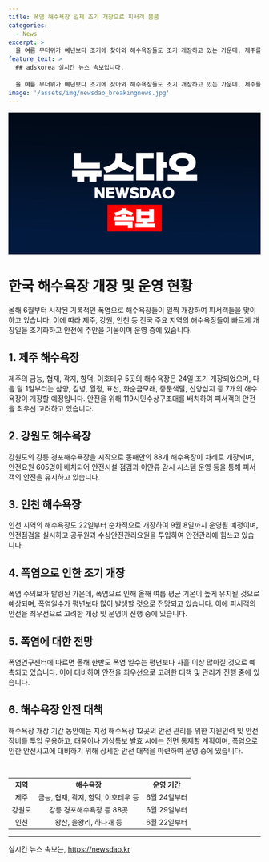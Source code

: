 ```yaml
---
title: 폭염 해수욕장 일제 조기 개장으로 피서객 붐붐
categories:
  - News
excerpt: >
  올 여름 무더위가 예년보다 조기에 찾아와 해수욕장들도 조기 개장하고 있는 가운데, 제주를 시작으로 전국 해수욕장 개장일이 예정보다 빨리 다가오고 있습니다. 24일에는 제주 금능·협재·곽지·함덕·이호 5곳이 개장을 시작했으며, 강원도에서도 29일에 강릉 경포를 시작으로 총 88곳이 차례로 개장할 예정입니다. 또한, 폭염으로부터 피서객들의 안전을 위해 안전시설과 안전요원을 배치하고, 이안류 모니터링과 수시로 현장 점검을 진행할 계획이며, 태풍이나 기상특보 발효시에는 전면 통제될 방침입니다. 또한, 올해 여름 폭염은 평년보다 더 높은 기온과 더 많은 폭염일을 기대하고 있습니다. (글자 수: 298)
feature_text: >
  ## adskorea 실시간 뉴스 속보입니다.

  올 여름 무더위가 예년보다 조기에 찾아와 해수욕장들도 조기 개장하고 있는 가운데, 제주를 시작으로 전국 해수욕장 개장일이 예정보다 빨리 다가오고 있습니다. 24일에는 제주 금능·협재·곽지·함덕·이호 5곳이 개장을 시작했으며, 강원도에서도 29일에 강릉 경포를 시작으로 총 88곳이 차례로 개장할 예정입니다. 또한, 폭염으로부터 피서객들의 안전을 위해 안전시설과 안전요원을 배치하고, 이안류 모니터링과 수시로 현장 점검을 진행할 계획이며, 태풍이나 기상특보 발효시에는 전면 통제될 방침입니다. 또한, 올해 여름 폭염은 평년보다 더 높은 기온과 더 많은 폭염일을 기대하고 있습니다. (글자 수: 298)
image: '/assets/img/newsdao_breakingnews.jpg'
---
```


<p><img src="/assets/img/newsdao_breakingnews.jpg" alt="adskorea 속보" /></p>

<h1>한국 해수욕장 개장 및 운영 현황</h1>

<p data-ke-size="size16">올해 6월부터 시작된 기록적인 폭염으로 해수욕장들이 일찍 개장하여 피서객들을 맞이하고 있습니다. 이에 따라 제주, 강원, 인천 등 전국 주요 지역의 해수욕장들이 빠르게 개장일을 조기화하고 안전에 주안을 기울이며 운영 중에 있습니다.</p>

<h2>1. 제주 해수욕장</h2>

<p data-ke-size="size16">제주의 금능, 협재, 곽지, 함덕, 이호테우 5곳의 해수욕장은 24일 조기 개장되었으며, 다음 달 1일부터는 삼양, 김녕, 월정, 표선, 화순금모래, 중문색달, 신양섭지 등 7개의 해수욕장이 개장할 예정입니다. 안전을 위해 119시민수상구조대를 배치하여 피서객의 안전을 최우선 고려하고 있습니다.</p>

<h2>2. 강원도 해수욕장</h2>

<p data-ke-size="size16">강원도의 강릉 경포해수욕장을 시작으로 동해안의 88개 해수욕장이 차례로 개장되며, 안전요원 605명이 배치되어 안전시설 점검과 이안류 감시 시스템 운영 등을 통해 피서객의 안전을 유지하고 있습니다.</p>

<h2>3. 인천 해수욕장</h2>

<p data-ke-size="size16">인천 지역의 해수욕장도 22일부터 순차적으로 개장하여 9월 8일까지 운영될 예정이며, 안전점검을 실시하고 공무원과 수상안전관리요원을 투입하여 안전관리에 힘쓰고 있습니다.</p>

<h2>4. 폭염으로 인한 조기 개장</h2>

<p data-ke-size="size16">폭염 주의보가 발령된 가운데, 폭염으로 인해 올해 여름 평균 기온이 높게 유지될 것으로 예상되며, 폭염일수가 평년보다 많이 발생할 것으로 전망되고 있습니다. 이에 피서객의 안전을 최우선으로 고려한 개장 및 운영이 진행 중에 있습니다.</p>

<h2>5. 폭염에 대한 전망</h2>

<p data-ke-size="size16">폭염연구센터에 따르면 올해 한반도 폭염 일수는 평년보다 사흘 이상 많아질 것으로 예측되고 있습니다. 이에 대비하여 안전을 최우선으로 고려한 대책 및 관리가 진행 중에 있습니다.</p>

<h2>6. 해수욕장 안전 대책</h2>

<p data-ke-size="size16">해수욕장 개장 기간 동안에는 지정 해수욕장 12곳의 안전 관리를 위한 지원인력 및 안전장비를 투입 운용하고, 태풍이나 기상특보 발효 시에는 전면 통제할 계획이며, 폭염으로 인한 안전사고에 대비하기 위해 상세한 안전 대책을 마련하여 운영 중에 있습니다.</p>

<p data-ke-size="size16">&nbsp;</p>

<table>
    <tbody>
        <tr>
            <td style="text-align: center; height: 17px;"><b>지역</b></td>
            <td style="text-align: center; height: 17px;"><b>해수욕장</b></td>
            <td style="text-align: center; height: 17px;"><b>운영 기간</b></td>
        </tr>
        <tr>
            <td style="text-align: center; height: 17px;">제주</td>
            <td style="text-align: center; height: 17px;">금능, 협재, 곽지, 함덕, 이호테우 등</td>
            <td style="text-align: center; height: 17px;">6월 24일부터</td>
        </tr>
        <tr>
            <td style="text-align: center; height: 17px;">강원도</td>
            <td style="text-align: center; height: 17px;">강릉 경포해수욕장 등 88곳</td>
            <td style="text-align: center; height: 17px;">6월 29일부터</td>
        </tr>
        <tr>
            <td style="text-align: center; height: 17px;">인천</td>
            <td style="text-align: center; height: 17px;">왕산, 을왕리, 하나개 등</td>
            <td style="text-align: center; height: 17px;">6월 22일부터</td>
        </tr>
    </tbody>
</table>

<p><hr></p>
실시간 뉴스 속보는, <a href="https://newsdao.kr" rel="dofollow">https://newsdao.kr</a>


